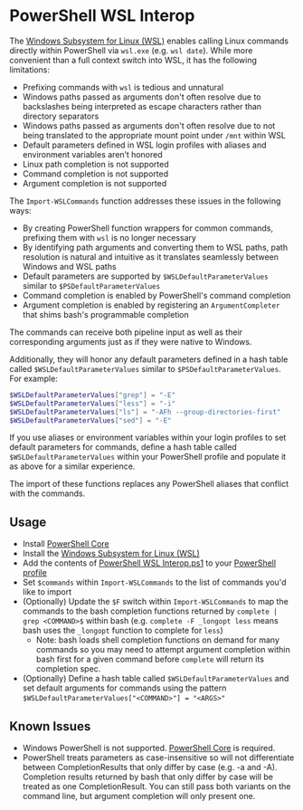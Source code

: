 # PowerShell WSL Interop

The [Windows Subsystem for Linux (WSL)](https://docs.microsoft.com/en-us/windows/wsl/about) enables calling Linux commands directly within PowerShell via `wsl.exe` (e.g. `wsl date`). While more convenient than a full context switch into WSL, it has the following limitations:

* Prefixing commands with `wsl` is tedious and unnatural
* Windows paths passed as arguments don't often resolve due to backslashes being interpreted as escape characters rather than directory separators
* Windows paths passed as arguments don't often resolve due to not being translated to the appropriate mount point under `/mnt` within WSL
* Default parameters defined in WSL login profiles with aliases and environment variables aren’t honored
* Linux path completion is not supported
* Command completion is not supported
* Argument completion is not supported

The `Import-WSLCommands` function addresses these issues in the following ways:

* By creating PowerShell function wrappers for common commands, prefixing them with `wsl` is no longer necessary
* By identifying path arguments and converting them to WSL paths, path resolution is natural and intuitive as it translates seamlessly between Windows and WSL paths
* Default parameters are supported by `$WSLDefaultParameterValues` similar to `$PSDefaultParameterValues`
* Command completion is enabled by PowerShell's command completion
* Argument completion is enabled by registering an `ArgumentCompleter` that shims bash's programmable completion

The commands can receive both pipeline input as well as their corresponding arguments just as if they were native to Windows.

Additionally, they will honor any default parameters defined in a hash table called `$WSLDefaultParameterValues` similar to `$PSDefaultParameterValues`. For example:

```powershell
$WSLDefaultParameterValues["grep"] = "-E"
$WSLDefaultParameterValues["less"] = "-i"
$WSLDefaultParameterValues["ls"] = "-AFh --group-directories-first"
$WSLDefaultParameterValues["sed"] = "-E"
```

If you use aliases or environment variables within your login profiles to set default parameters for commands, define a hash table called `$WSLDefaultParameterValues` within
your PowerShell profile and populate it as above for a similar experience.

The import of these functions replaces any PowerShell aliases that conflict with the commands.

## Usage

* Install [PowerShell Core](https://github.com/powershell/powershell#get-powershell)
* Install the [Windows Subsystem for Linux (WSL)](https://docs.microsoft.com/en-us/windows/wsl/install-win10)
* Add the contents of [PowerShell WSL Interop.ps1](https://github.com/mikebattista/PowerShell-WSL-Interop/blob/master/PowerShell%20WSL%20Interop.ps1) to your [PowerShell profile](https://docs.microsoft.com/en-us/powershell/module/microsoft.powershell.core/about/about_profiles?view=powershell-6)
* Set `$commands` within `Import-WSLCommands` to the list of commands you'd like to import
* (Optionally) Update the `$F` switch within `Import-WSLCommands` to map the commands to the bash completion functions returned by `complete | grep <COMMAND>$` within bash (e.g. `complete -F _longopt less` means bash uses the `_longopt` function to complete for `less`)
    * Note: bash loads shell completion functions on demand for many commands so you may need to attempt argument completion within bash first for a given command before `complete` will return its completion spec.
* (Optionally) Define a hash table called `$WSLDefaultParameterValues` and set default arguments for commands using the pattern `$WSLDefaultParameterValues["<COMMAND>"] = "<ARGS>"`

## Known Issues

* Windows PowerShell is not supported. [PowerShell Core](https://github.com/powershell/powershell#get-powershell) is required.
* PowerShell treats parameters as case-insensitive so will not differentiate between CompletionResults that only differ by case (e.g. -a and -A). Completion results returned by bash that only differ by case will be treated as one CompletionResult. You can still pass both variants on the command line, but argument completion will only present one.